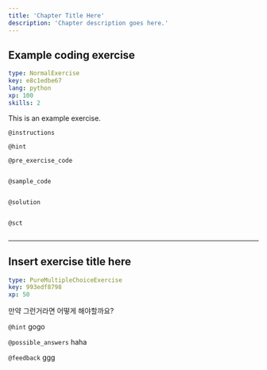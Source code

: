 ```yaml
---
title: 'Chapter Title Here'
description: 'Chapter description goes here.'
---
```


## Example coding exercise

```yaml
type: NormalExercise
key: e8c1edbe67
lang: python
xp: 100
skills: 2
```

This is an example exercise.

`@instructions`


`@hint`


`@pre_exercise_code`
```{python}

```

`@sample_code`
```{python}

```

`@solution`
```{python}

```

`@sct`
```{python}

```

---

## Insert exercise title here

```yaml
type: PureMultipleChoiceExercise
key: 993edf8798
xp: 50
```

만약 그런거라면 어떻게 해야할까요?

`@hint`
gogo

`@possible_answers`
haha

`@feedback`
ggg
